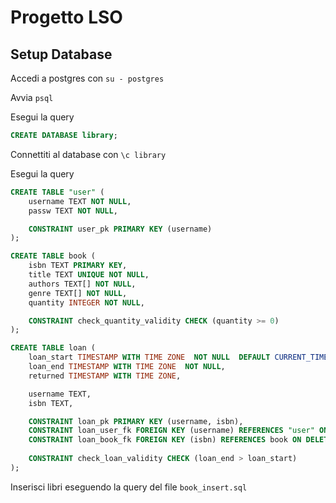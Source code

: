 # Progetto LSO

## Setup Database
Accedi a postgres con `su - postgres`

Avvia `psql`

Esegui la query 
```sql
CREATE DATABASE library;
```

Connettiti al database con `\c library`

Esegui la query 
```sql
CREATE TABLE "user" (
    username TEXT NOT NULL, 
    passw TEXT NOT NULL,

    CONSTRAINT user_pk PRIMARY KEY (username)
);

CREATE TABLE book (
    isbn TEXT PRIMARY KEY, 
    title TEXT UNIQUE NOT NULL, 
    authors TEXT[] NOT NULL, 
    genre TEXT[] NOT NULL, 
    quantity INTEGER NOT NULL,

    CONSTRAINT check_quantity_validity CHECK (quantity >= 0)
);

CREATE TABLE loan (
    loan_start TIMESTAMP WITH TIME ZONE  NOT NULL  DEFAULT CURRENT_TIMESTAMP,
    loan_end TIMESTAMP WITH TIME ZONE  NOT NULL,
    returned TIMESTAMP WITH TIME ZONE,

    username TEXT, 
    isbn TEXT,

    CONSTRAINT loan_pk PRIMARY KEY (username, isbn),
    CONSTRAINT loan_user_fk FOREIGN KEY (username) REFERENCES "user" ON DELETE CASCADE,
    CONSTRAINT loan_book_fk FOREIGN KEY (isbn) REFERENCES book ON DELETE CASCADE,
    
    CONSTRAINT check_loan_validity CHECK (loan_end > loan_start)
);
```

Inserisci libri eseguendo la query del file `book_insert.sql`